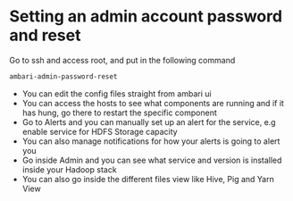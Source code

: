 # Setting an admin account password and reset

Go to ssh and access root, and put in the following command

```sh
ambari-admin-password-reset
```

- You can edit the config files straight from ambari ui
- You can access the hosts to see what components are running and if it has hung, go there to restart the specific component
- Go to Alerts and you can manually set up an alert for the service, e.g enable service for HDFS Storage capacity
- You can also manage notifications for how your alerts is going to alert you
- Go inside Admin and you can see what service and version is installed inside your Hadoop stack
- You can also go inside the different files view like Hive, Pig and Yarn View 
